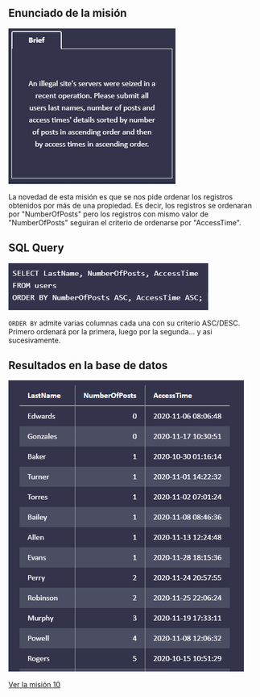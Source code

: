## Enunciado de la misión

![Enunciado](https://github.com/alafa/theegg_ai/blob/master/tarea_43/images/9.1.PNG?raw=true)

La novedad de esta misión es que se nos pide ordenar los registros obtenidos por más de una propiedad.
Es decir, los registros se ordenaran por "NumberOfPosts" pero los registros con mismo valor de "NumberOfPosts" seguiran
el criterio de ordenarse por "AccessTime".

## SQL Query

![sql_query](https://github.com/alafa/theegg_ai/blob/master/tarea_43/images/9.2.PNG?raw=true)

`ORDER BY` admite varias columnas cada una con su criterio ASC/DESC. Primero ordenará por la primera, luego por la 
segunda... y asi sucesivamente.

## Resultados en la base de datos

![result](https://github.com/alafa/theegg_ai/blob/master/tarea_43/images/9.3.PNG?raw=true)

[Ver la misión 10](https://github.com/alafa/theegg_ai/blob/master/tarea_43/mission_10.md)